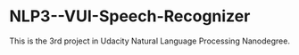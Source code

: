 # NLP3--VUI-Speech-Recognizer
This is the 3rd project in Udacity Natural Language Processing Nanodegree.
